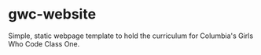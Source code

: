 # gwc-website
Simple, static webpage template to hold the curriculum for Columbia's Girls Who Code Class One.
